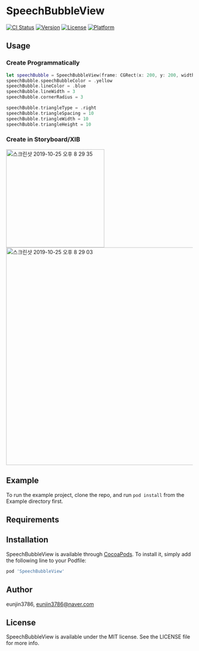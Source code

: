 # SpeechBubbleView

[![CI Status](https://img.shields.io/travis/eunjin3786/SpeechBubbleView.svg?style=flat)](https://travis-ci.org/eunjin3786/SpeechBubbleView)
[![Version](https://img.shields.io/cocoapods/v/SpeechBubbleView.svg?style=flat)](https://cocoapods.org/pods/SpeechBubbleView)
[![License](https://img.shields.io/cocoapods/l/SpeechBubbleView.svg?style=flat)](https://cocoapods.org/pods/SpeechBubbleView)
[![Platform](https://img.shields.io/cocoapods/p/SpeechBubbleView.svg?style=flat)](https://cocoapods.org/pods/SpeechBubbleView)

## Usage
### Create Programmatically

```swift
let speechBubble = SpeechBubbleView(frame: CGRect(x: 200, y: 200, width: 200, height: 200))
speechBubble.speechBubbleColor = .yellow
speechBubble.lineColor = .blue
speechBubble.lineWidth = 3
speechBubble.cornerRadius = 3

speechBubble.triangleType = .right
speechBubble.triangleSpacing = 10
speechBubble.triangleWidth = 10
speechBubble.triangleHeight = 10
```

### Create in Storyboard/XIB



<img width="265" alt="스크린샷 2019-10-25 오후 8 29 35" src="https://user-images.githubusercontent.com/9502063/67568089-2a4e2500-f766-11e9-9517-1507cae64372.png">



<img width="588" alt="스크린샷 2019-10-25 오후 8 29 03" src="https://user-images.githubusercontent.com/9502063/67568051-173b5500-f766-11e9-8772-f5ae6c1ca6aa.png">



## Example

To run the example project, clone the repo, and run `pod install` from the Example directory first.

## Requirements

## Installation

SpeechBubbleView is available through [CocoaPods](https://cocoapods.org). To install
it, simply add the following line to your Podfile:

```ruby
pod 'SpeechBubbleView'
```

## Author

eunjin3786, eunjin3786@naver.com

## License

SpeechBubbleView is available under the MIT license. See the LICENSE file for more info.
